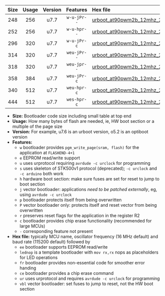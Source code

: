 |Size|Usage|Version|Features|Hex file|
|:-:|:-:|:-:|:-:|:--|
|248|256|u7.7|`w-u-jPr--`|[urboot_at90pwm2b_12mhz_250000bps_lednop_ur_vbl.hex](https://raw.githubusercontent.com/stefanrueger/urboot.hex/main/mcus/at90pwm2b/fcpu_12mhz/250000_bps/urboot_at90pwm2b_12mhz_250000bps_lednop_ur_vbl.hex)|
|252|256|u7.7|`w-u-hpr--`|[urboot_at90pwm2b_12mhz_250000bps_lednop_fr_ur.hex](https://raw.githubusercontent.com/stefanrueger/urboot.hex/main/mcus/at90pwm2b/fcpu_12mhz/250000_bps/urboot_at90pwm2b_12mhz_250000bps_lednop_fr_ur.hex)|
|296|320|u7.7|`w-u-jPr-c`|[urboot_at90pwm2b_12mhz_250000bps_lednop_fr_ce_ur_vbl.hex](https://raw.githubusercontent.com/stefanrueger/urboot.hex/main/mcus/at90pwm2b/fcpu_12mhz/250000_bps/urboot_at90pwm2b_12mhz_250000bps_lednop_fr_ce_ur_vbl.hex)|
|314|320|u7.7|`weu-jPr--`|[urboot_at90pwm2b_12mhz_250000bps_ee_lednop_ur_vbl.hex](https://raw.githubusercontent.com/stefanrueger/urboot.hex/main/mcus/at90pwm2b/fcpu_12mhz/250000_bps/urboot_at90pwm2b_12mhz_250000bps_ee_lednop_ur_vbl.hex)|
|318|320|u7.7|`weu-jpr--`|[urboot_at90pwm2b_12mhz_250000bps_ee_lednop_fr_ur_vbl.hex](https://raw.githubusercontent.com/stefanrueger/urboot.hex/main/mcus/at90pwm2b/fcpu_12mhz/250000_bps/urboot_at90pwm2b_12mhz_250000bps_ee_lednop_fr_ur_vbl.hex)|
|358|384|u7.7|`weu-jPr-c`|[urboot_at90pwm2b_12mhz_250000bps_ee_lednop_fr_ce_ur_vbl.hex](https://raw.githubusercontent.com/stefanrueger/urboot.hex/main/mcus/at90pwm2b/fcpu_12mhz/250000_bps/urboot_at90pwm2b_12mhz_250000bps_ee_lednop_fr_ce_ur_vbl.hex)|
|340|512|u7.7|`weu-hpr-c`|[urboot_at90pwm2b_12mhz_250000bps_ee_lednop_fr_ce_ur.hex](https://raw.githubusercontent.com/stefanrueger/urboot.hex/main/mcus/at90pwm2b/fcpu_12mhz/250000_bps/urboot_at90pwm2b_12mhz_250000bps_ee_lednop_fr_ce_ur.hex)|
|444|512|u7.7|`wes-hpr-c`|[urboot_at90pwm2b_12mhz_250000bps_ee_lednop_fr_ce.hex](https://raw.githubusercontent.com/stefanrueger/urboot.hex/main/mcus/at90pwm2b/fcpu_12mhz/250000_bps/urboot_at90pwm2b_12mhz_250000bps_ee_lednop_fr_ce.hex)|

- **Size:** Bootloader code size including small table at top end
- **Usage:** How many bytes of flash are needed, ie, HW boot section or a multiple of the page size
- **Version:** For example, u7.6 is an urboot version, o5.2 is an optiboot version
- **Features:**
  + `w` bootloader provides `pgm_write_page(sram, flash)` for the application at `FLASHEND-4+1`
  + `e` EEPROM read/write support
  + `u` uses urprotocol requiring `avrdude -c urclock` for programming
  + `s` uses skeleton of STK500v1 protocol (deprecated); `-c urclock` and `-c arduino` both work
  + `h` hardware boot section: make sure fuses are set for reset to jump to boot section
  + `j` vector bootloader: applications *need to be patched externally*, eg, using `avrdude -c urclock`
  + `p` bootloader protects itself from being overwritten
  + `P` vector bootloader only: protects itself and reset vector from being overwritten
  + `r` preserves reset flags for the application in the register R2
  + `c` bootloader provides chip erase functionality (recommended for large MCUs)
  + `-` corresponding feature not present
- **Hex file:** typically MCU name, oscillator frequency (16 MHz default) and baud rate (115200 default) followed by
  + `ee` bootloader supports EEPROM read/write
  + `lednop` is a template bootloader with `mov rx,rx` nops as placeholders for LED operations
  + `fr` bootloader provides non-essential code for smoother error handing
  + `ce` bootloader provides a chip erase command
  + `ur` uses urprotocol and requires `avrdude -c urclock` for programming
  + `vbl` vector bootloader: set fuses to jump to reset, not the HW boot section
